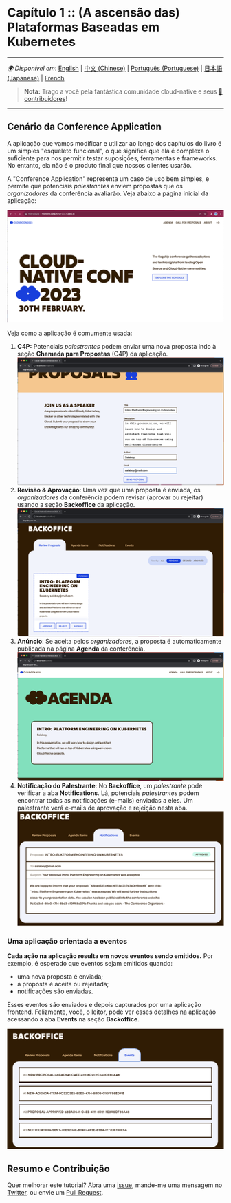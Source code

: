 # Capítulo 1 :: (A ascensão das) Plataformas Baseadas em Kubernetes

---
_🌍 Disponível em_: [English](README.md) | [中文 (Chinese)](README-zh.md) | [Português (Portuguese)](README-pt.md) | [日本語 (Japanese)](README-ja.md) | [French](README-fr.md)

> **Nota:** Trago a você pela fantástica comunidade cloud-native e seus [ 🌟 contribuidores](https://github.com/salaboy/platforms-on-k8s/graphs/contributors)!
---

## Cenário da Conference Application

A aplicação que vamos modificar e utilizar ao longo dos capítulos do livro é um simples "esqueleto funcional", o que significa que ela é complexa o suficiente para nos permitir testar suposições, ferramentas e frameworks. No entanto, ela não é o produto final que nossos clientes usarão.

A "Conference Application" representa um caso de uso bem simples, e permite que potenciais _palestrantes_ enviem propostas que os _organizadores_ da conferência avaliarão. Veja abaixo a página inicial da aplicação:

![home](imgs/homepage.png)

Veja como a aplicação é comumente usada:

1. **C4P:** Potenciais _palestrantes_ podem enviar uma nova proposta indo à seção **Chamada para Propostas** (C4P) da aplicação.
   ![proposals](imgs/proposals.png)
2. **Revisão & Aprovação**: Uma vez que uma proposta é enviada, os _organizadores_ da conferência podem revisar (aprovar ou rejeitar) usando a seção **Backoffice** da aplicação.
   ![backoffice](imgs/backoffice.png)
3. **Anúncio**: Se aceita pelos _organizadores_, a proposta é automaticamente publicada na página **Agenda** da conferência.
   ![agenda](imgs/agenda.png)
4. **Notificação do Palestrante**: No **Backoffice**, um _palestrante_ pode verificar a aba **Notifications**. Lá, potenciais _palestrantes_ podem encontrar todas as notificações (e-mails) enviadas a eles. Um palestrante verá e-mails de aprovação e rejeição nesta aba.
   ![notifications](imgs/notifications-backoffice.png)

### Uma aplicação orientada a eventos

**Cada ação na aplicação resulta em novos eventos sendo emitidos.** Por exemplo, é esperado que eventos sejam emitidos quando:
-  uma nova proposta é enviada;
-  a proposta é aceita ou rejeitada;
-  notificações são enviadas.

Esses eventos são enviados e depois capturados por uma aplicação frontend. Felizmente, você, o leitor, pode ver esses detalhes na aplicação acessando a aba **Events** na seção **Backoffice**.

![events](imgs/events-backoffice.png)

## Resumo e Contribuição

Quer melhorar este tutorial? Abra uma [issue](https://github.com/salaboy/platforms-on-k8s/issues/new), mande-me uma mensagem no [Twitter](https://twitter.com/salaboy), ou envie um [Pull Request](https://github.com/salaboy/platforms-on-k8s/compare).
